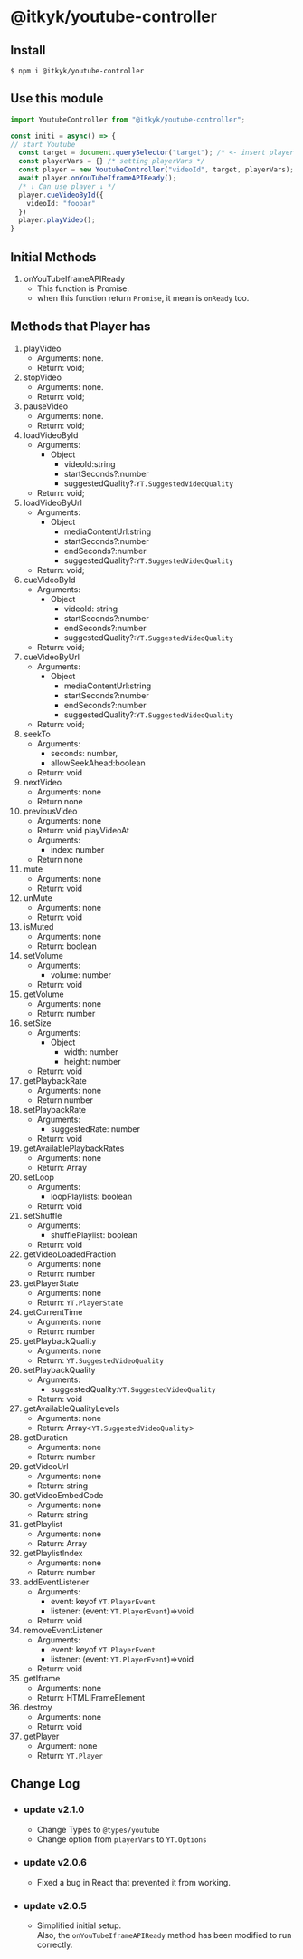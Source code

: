 # @itkyk/youtube-controller  

## Install
```shell
$ npm i @itkyk/youtube-controller
```

## Use this module

```typescript
import YoutubeController from "@itkyk/youtube-controller";

const initi = async() => {
// start Youtube
  const target = document.querySelector("target"); /* <- insert player in this selector*/
  const playerVars = {} /* setting playerVars */
  const player = new YoutubeController("videoId", target, playerVars);
  await player.onYouTubeIframeAPIReady();
  /* ↓ Can use player ↓ */
  player.cueVideoById({
    videoId: "foobar"
  })
  player.playVideo();
}
```

## Initial Methods
1. onYouTubeIframeAPIReady
   - This function is Promise.
   - when this function return `Promise`, it mean is `onReady` too.

## Methods that Player has
1. playVideo
   - Arguments: none.
   - Return: void;
1. stopVideo
    - Arguments: none.
    - Return: void;
1. pauseVideo
    - Arguments: none.
    - Return: void;
1. loadVideoById
    - Arguments: 
      - Object
        - videoId:string
        - startSeconds?:number
        - suggestedQuality?:`YT.SuggestedVideoQuality`
    - Return: void;
1. loadVideoByUrl
    - Arguments: 
      - Object
        - mediaContentUrl:string
        - startSeconds?:number
        - endSeconds?:number
        - suggestedQuality?:`YT.SuggestedVideoQuality`
    - Return: void;
1. cueVideoById
    - Arguments: 
      - Object
        - videoId: string
        - startSeconds?:number
        - endSeconds?:number
        - suggestedQuality?:`YT.SuggestedVideoQuality`
    - Return: void;
1. cueVideoByUrl
    - Arguments: 
      - Object
        - mediaContentUrl:string
        - startSeconds?:number
        - endSeconds?:number
        - suggestedQuality?:`YT.SuggestedVideoQuality`
    - Return: void;
1. seekTo
   - Arguments:
     - seconds: number,
     - allowSeekAhead:boolean
   - Return: void
1. nextVideo
    - Arguments: none
    - Return none
1. previousVideo
    - Arguments: none
    - Return: void
playVideoAt
    - Arguments:
      - index: number
    - Return none
1. mute
    - Arguments: none
    - Return: void
1. unMute
    - Arguments: none
    - Return: void
1. isMuted
    - Arguments: none
    - Return: boolean
1. setVolume
    - Arguments: 
      - volume: number
    - Return: void
1. getVolume
    - Arguments: none
    - Return: number
1. setSize
    - Arguments:
      - Object
        - width: number
        - height: number
    - Return: void
1. getPlaybackRate
    - Arguments: none
    - Return number
1. setPlaybackRate
    - Arguments:
      - suggestedRate: number
    - Return: void
1. getAvailablePlaybackRates
    - Arguments: none
    - Return: Array<number>
1. setLoop
    - Arguments:
      - loopPlaylists: boolean
    - Return: void
1. setShuffle
    - Arguments:
      - shufflePlaylist: boolean
    - Return: void
1. getVideoLoadedFraction
    - Arguments: none
    - Return: number
1. getPlayerState
    - Arguments: none
    - Return: `YT.PlayerState`
1. getCurrentTime
    - Arguments: none
    - Return: number
1. getPlaybackQuality
    - Arguments: none
    - Return: `YT.SuggestedVideoQuality`
1. setPlaybackQuality
    - Arguments: 
      - suggestedQuality:`YT.SuggestedVideoQuality`
    - Return: void
1. getAvailableQualityLevels
    - Arguments: none
    - Return: Array<`YT.SuggestedVideoQuality`>
1. getDuration
    - Arguments: none
    - Return: number
1. getVideoUrl
    - Arguments: none
    - Return: string
1. getVideoEmbedCode
    - Arguments: none
    - Return: string
1. getPlaylist
    - Arguments: none
    - Return: Array<string>
1. getPlaylistIndex
    - Arguments: none
    - Return: number
1. addEventListener
    - Arguments: 
      - event: keyof `YT.PlayerEvent`
      - listener: (event: `YT.PlayerEvent`)=>void
    - Return: void
1. removeEventListener
    - Arguments:
        - event: keyof `YT.PlayerEvent`
        - listener: (event: `YT.PlayerEvent`)=>void
    - Return: void
1. getIframe
    - Arguments: none
    - Return: HTMLIFrameElement
1. destroy
    - Arguments: none
    - Return: void
39. getPlayer
    - Argument: none
    - Return: `YT.Player`

## Change Log
- ### update v2.1.0
  - Change Types to `@types/youtube`
  - Change option from `playerVars` to `YT.Options`
- ### update v2.0.6
  - Fixed a bug in React that prevented it from working.
- ### update v2.0.5
  - Simplified initial setup.  
    Also, the `onYouTubeIframeAPIReady` method has been modified to run correctly.
